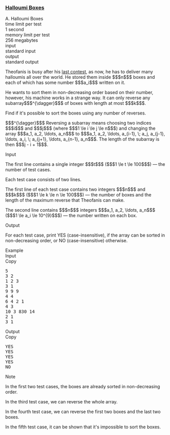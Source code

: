 <h3><a href="https://codeforces.com/contest/1903/problem/A" target="_blank" rel="noopener noreferrer">Halloumi Boxes</a></h3>

<div class="header"><div class="title">A. Halloumi Boxes</div><div class="time-limit"><div class="property-title">time limit per test</div>1 second</div><div class="memory-limit"><div class="property-title">memory limit per test</div>256 megabytes</div><div class="input-file input-standard"><div class="property-title">input</div>standard input</div><div class="output-file output-standard"><div class="property-title">output</div>standard output</div></div><div><p>Theofanis is busy after his <a href="https://codeforces.com/contest/1594/problem/A">last contest</a>, as now, he has to deliver many halloumis all over the world. He stored them inside $$$n$$$ boxes and each of which has some number $$$a_i$$$ written on it. </p><p>He wants to sort them in non-decreasing order based on their number, however, his machine works in a strange way. It can only reverse any subarray$$$^{\dagger}$$$ of boxes with length <span class="tex-font-style-bf">at most</span> $$$k$$$.</p><p>Find if it's possible to sort the boxes using <span class="tex-font-style-bf">any number of reverses</span>.</p><p>$$$^{\dagger}$$$ Reversing a subarray means choosing two indices $$$i$$$ and $$$j$$$ (where $$$1 \le i \le j \le n$$$) and changing the array $$$a_1, a_2, \ldots, a_n$$$ to $$$a_1, a_2, \ldots, a_{i-1}, \; a_j, a_{j-1}, \ldots, a_i, \; a_{j+1}, \ldots, a_{n-1}, a_n$$$. The length of the subarray is then $$$j - i + 1$$$.</p></div><div class="input-specification"><div class="section-title">Input</div><p>The first line contains a single integer $$$t$$$ ($$$1 \le t \le 100$$$) — the number of test cases.</p><p>Each test case consists of two lines. </p><p>The first line of each test case contains two integers $$$n$$$ and $$$k$$$ ($$$1 \le k \le n \le 100$$$) — the number of boxes and the length of the maximum reverse that Theofanis can make. </p><p>The second line contains $$$n$$$ integers $$$a_1, a_2, \ldots, a_n$$$ ($$$1 \le a_i \le 10^{9}$$$) — the number written on each box.</p></div><div class="output-specification"><div class="section-title">Output</div><p>For each test case, print <span class="tex-font-style-tt">YES</span> (case-insensitive), if the array can be sorted in non-decreasing order, or <span class="tex-font-style-tt">NO</span> (case-insensitive) otherwise.</p></div><div class="sample-tests"><div class="section-title">Example</div><div class="sample-test"><div class="input"><div class="title">Input<div title="Copy" data-clipboard-target="#id005890670763415945" id="id003976374922994713" class="input-output-copier">Copy</div></div><pre id="id005890670763415945"><div class="test-example-line test-example-line-even test-example-line-0">5</div><div class="test-example-line test-example-line-odd test-example-line-1">3 2</div><div class="test-example-line test-example-line-odd test-example-line-1">1 2 3</div><div class="test-example-line test-example-line-even test-example-line-2">3 1</div><div class="test-example-line test-example-line-even test-example-line-2">9 9 9</div><div class="test-example-line test-example-line-odd test-example-line-3">4 4</div><div class="test-example-line test-example-line-odd test-example-line-3">6 4 2 1</div><div class="test-example-line test-example-line-even test-example-line-4">4 3</div><div class="test-example-line test-example-line-even test-example-line-4">10 3 830 14</div><div class="test-example-line test-example-line-odd test-example-line-5">2 1</div><div class="test-example-line test-example-line-odd test-example-line-5">3 1</div></pre></div><div class="output"><div class="title">Output<div title="Copy" data-clipboard-target="#id0030484697085286017" id="id007330306248733343" class="input-output-copier">Copy</div></div><pre id="id0030484697085286017">YES
YES
YES
YES
NO
</pre></div></div></div><div class="note"><div class="section-title">Note</div><p>In the first two test cases, the boxes are already sorted in non-decreasing order.</p><p>In the third test case, we can reverse the whole array.</p><p>In the fourth test case, we can reverse the first two boxes and the last two boxes.</p><p>In the fifth test case, it can be shown that it's impossible to sort the boxes.</p></div>